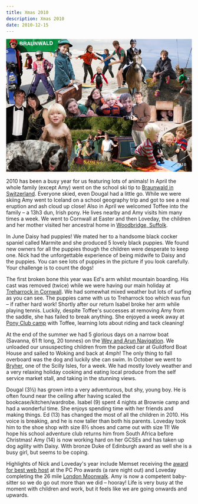 ```yaml
---
title: Xmas 2010
description: Xmas 2010
date: 2010-12-15
---
```



<a href="large.jpg"><img src="small.jpg" alt="[Xmas 2010]" class="center" /></a>

<p>2010 has been a busy year for us featuring lots of animals!  In April the whole family (except Amy) went on the school ski tip to <a href="http://www.myswitzerland.com/en/destinations/holiday-destinations-in-switzerland/braunwald.html">Braunwald in Switzerland</a>.  Everyone skied, even Dougal had a little go.  While we were skiing Amy went to Iceland on a school geography trip and got to see a real eruption and ash cloud up close!  Also in April we welcomed Toffee into the family – a 13h3 dun, Irish pony.  He lives nearby and Amy visits him many times a week.   We went to Cornwall at Easter and then Loveday, the children and her mother visited her ancestral home in <a href="http://en.wikipedia.org/wiki/Woodbridge,_Suffolk">Woodbridge, Suffolk</a>.</p>

<p>In June Daisy had puppies!  We mated her to a handsome black cocker spaniel called Marmite and she produced 5 lovely black puppies.  We found new owners for all the puppies though the children were desperate to keep one.  Nick had the unforgettable experience of being midwife to Daisy and the puppies.  You can see lots of puppies in the picture if you look carefully.  Your challenge is to count the dogs!</p>

<p>The first broken bone this year was Ed's arm whilst mountain boarding.  His cast was removed (twice) while we were having our main holiday at <a href="http://www.treharrock.com/">Treharrock in Cornwall</a>.  We had somewhat mixed weather but lots of surfing as you can see.  The puppies came with us to Treharrock too which was fun – if rather hard work!  Shortly after our return Isabel broke her arm while playing tennis.  Luckily, despite Toffee's successes at removing Amy from the saddle, she has failed to break anything. She enjoyed a week away at <a href="http://www.pcuk.org/Activities/The-Pony-Club-Camp/">Pony Club camp</a> with Toffee, learning lots about riding and tack cleaning!</p>

<p>At the end of the summer we had 5 glorious days on a narrow boat (Savanna, 61 ft long, 20 tonnes) on the <a href="http://en.wikipedia.org/wiki/Wey_and_Arun_Canal">Wey and Arun Navigation</a>.  We unloaded our unsuspecting children from the packed car at Guildford Boat House and sailed to Woking and back at 4mph!  The only thing to fall overboard was the dog and luckily she can swim.  In October we went to <a href="http://en.wikipedia.org/wiki/Bryher,_Isles_of_Scilly">Bryher</a>, one of the Scilly Isles, for a week.  We had mostly lovely weather and a very relaxing holiday cooking and eating local produce from the self service market stall, and taking in the stunning views.</p>

<p>Dougal (3½) has grown into a very adventurous, but shy, young boy. He is often found near the ceiling after having scaled the bookcase/kitchen/wardrobe.  Isabel (9) spent 4 nights at Brownie camp and had a wonderful time.  She enjoys spending time with her friends and making things.  Ed (13) has changed the most of all the children in 2010.  His voice is breaking, and he is now taller than both his parents.  Loveday took him to the shoe shop with size 8½ shoes and came out with size 11! We hope his school adventure club returns him from South Africa before Christmas!  Amy (14) is now working hard on her GCSEs and has taken up dog agility with Daisy.  With bronze Duke of Edinburgh award as well she is a busy girl, but seems to be coping.</p>

<p>Highlights of Nick and Loveday's year include Memset receiving the <a href="http://www.pcpro.co.uk/html/awards-2010/index.php?pageId=10">award for best web host</a> at the PC Pro awards (a rare night out) and Loveday completing the 26 mile <a href="http://www.walkthewalk.org/Challenges/TheMoonWalkLondon">London Moonwalk</a>.  Amy is now a competent baby-sitter so we do go out more than we did – hooray!  Life is very busy at the moment with children and work, but it feels like we are going onwards and upwards.</p>
